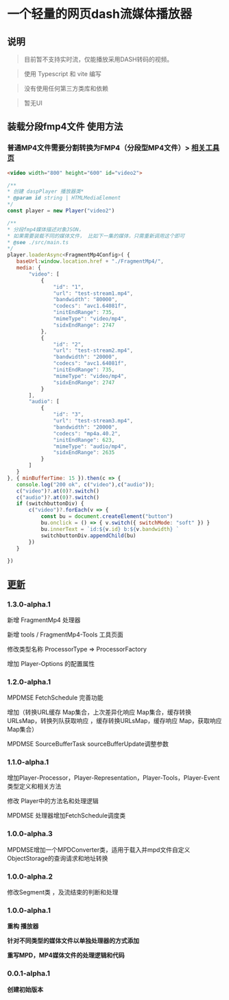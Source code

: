 # 一个轻量的网页dash流媒体播放器

## 说明
> 目前暂不支持实时流，仅能播放采用DASH转码的视频。

> 使用 Typescript 和 vite 编写

> 没有使用任何第三方类库和依赖

> 暂无UI
 
## 装载分段fmp4文件 使用方法 
### 普通MP4文件需要分割转换为FMP4（分段型MP4文件）> [相关工具页](./tools/fragmentMp4-Tool.html)

 ```Html
 <video width="800" height="600" id="video2">
 ``` 
 ```js  
/** 
 * 创建 daspPlayer 播放器类*
 * @param id string | HTMLMediaElement
 */
const player = new Player("video2") 
 
/** 
 * 分段fmp4媒体描述对象JSON，
 * 如果需要装载不同的媒体文件， 比如下一集的媒体，只需重新调用这个即可
 * @see ./src/main.ts
 */
player.loaderAsync<FragmentMp4Config>( {
    baseUrl:window.location.href + "./FragmentMp4/",
    media: {
        "video": [
            {
                "id": "1",
                "url": "test-stream1.mp4",
                "bandwidth": "80000",
                "codecs": "avc1.64081f",
                "initEndRange": 735,
                "mimeType": "video/mp4",
                "sidxEndRange": 2747
            },
            {
                "id": "2",
                "url": "test-stream2.mp4",
                "bandwidth": "20000",
                "codecs": "avc1.64081f",
                "initEndRange": 735,
                "mimeType": "video/mp4",
                "sidxEndRange": 2747
            }
        ],
        "audio": [
            {
                "id": "3",
                "url": "test-stream3.mp4",
                "bandwidth": "20000",
                "codecs": "mp4a.40.2",
                "initEndRange": 623,
                "mimeType": "audio/mp4",
                "sidxEndRange": 2635
            }
        ]
    }
}, { minBufferTime: 15 }).then(c => {
    console.log("200 ok", c("video"),c("audio"));
    c("video")?.at(0)?.switch()
    c("audio")?.at(0)?.switch()
    if (switchbuttonDiv) {
        c("video")?.forEach(v => {
            const bu = document.createElement("button")
            bu.onclick = () => { v.switch({ switchMode: "soft" }) }
            bu.innerText = `id:${v.id} b:${v.bandwidth} `
            switchbuttonDiv.appendChild(bu)
        })
    }
    
}) 
``` 
## [更新](/CHANGELOG.md)

### 1.3.0-alpha.1
 
新增 FragmentMp4 处理器

新增 tools / FragmentMp4-Tools 工具页面

修改类型名称 ProcessorType => ProcessorFactory 

增加 Player-Options 的配置属性


### 1.2.0-alpha.1 
 
MPDMSE FetchSchedule 完善功能

增加（转换URL缓存 Map集合，上次差异化响应 Map集合，缓存转换URLsMap，转换列队获取响应 ，缓存转换URLsMap，缓存响应 Map，获取响应 Map集合）

MPDMSE SourceBufferTask sourceBufferUpdate调整参数 

### 1.1.0-alpha.1 

增加Player-Processor，Player-Representation，Player-Tools，Player-Event类型定义和相关方法

修改 Player中的方法名和处理逻辑

MPDMSE 处理器增加FetchSchedule调度类 

### 1.0.0-alpha.3

MPDMSE增加一个MPDConverter类，适用于载入并mpd文件自定义ObjectStorage的查询请求和地址转换

### 1.0.0-alpha.2

修改Segment类 ，及流结束的判断和处理

### 1.0.0-alpha.1

**重构 播放器**

**针对不同类型的媒体文件以单独处理器的方式添加**

**重写MPD，MP4媒体文件的处理逻辑和代码**

### 0.0.1-alpha.1

**创建初始版本**
 